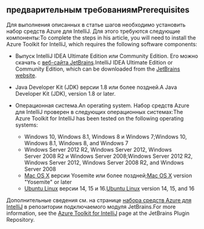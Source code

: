 ## <a name="prerequisites"></a><span data-ttu-id="4519b-101">предварительным требованиям</span><span class="sxs-lookup"><span data-stu-id="4519b-101">Prerequisites</span></span>
<span data-ttu-id="4519b-102">Для выполнения описанных в статье шагов необходимо установить набор средств Azure для IntelliJ. Для этого требуются следующие компоненты:</span><span class="sxs-lookup"><span data-stu-id="4519b-102">To complete the steps in his article, you will need to install the Azure Toolkit for IntelliJ, which requires the following software components:</span></span>

* <span data-ttu-id="4519b-103">Выпуск IntelliJ IDEA Ultimate Edition или Community Edition. Его можно скачать с [веб-сайта JetBrains](https://www.jetbrains.com/idea/download/).</span><span class="sxs-lookup"><span data-stu-id="4519b-103">IntelliJ IDEA Ultimate Edition or Community Edition, which can be downloaded from the [JetBrains website](https://www.jetbrains.com/idea/download/).</span></span>
* <span data-ttu-id="4519b-104">Java Developer Kit (JDK) версии 1.8 или более поздней.</span><span class="sxs-lookup"><span data-stu-id="4519b-104">A Java Developer Kit (JDK), version 1.8 or later.</span></span>
* <span data-ttu-id="4519b-105">Операционная система.</span><span class="sxs-lookup"><span data-stu-id="4519b-105">An operating system.</span></span> <span data-ttu-id="4519b-106">Набор средств Azure для IntelliJ проверен в следующих операционных системах:</span><span class="sxs-lookup"><span data-stu-id="4519b-106">The Azure Toolkit for IntelliJ has been tested on the following operating systems:</span></span>
  
  * <span data-ttu-id="4519b-107">Windows 10, Windows 8.1, Windows 8 и Windows 7;</span><span class="sxs-lookup"><span data-stu-id="4519b-107">Windows 10, Windows 8.1, Windows 8, and Windows 7</span></span>
  * <span data-ttu-id="4519b-108">Windows Server 2012 R2, Windows Server 2012, Windows Server 2008 R2 и Windows Server 2008;</span><span class="sxs-lookup"><span data-stu-id="4519b-108">Windows Server 2012 R2, Windows Server 2012, Windows Server 2008 R2, and Windows Server 2008</span></span>
  * <span data-ttu-id="4519b-109">[Mac OS X](http://www.apple.com/osx) версии Yosemite или более поздней;</span><span class="sxs-lookup"><span data-stu-id="4519b-109">[Mac OS X](http://www.apple.com/osx) version "Yosemite" or later</span></span>
  * <span data-ttu-id="4519b-110">[Ubuntu Linux](http://www.ubuntu.com) версии 14, 15 и 16.</span><span class="sxs-lookup"><span data-stu-id="4519b-110">[Ubuntu Linux](http://www.ubuntu.com) version 14, 15, and 16</span></span>

<span data-ttu-id="4519b-111">Дополнительные сведения см. на странице [набора средств Azure для IntelliJ](https://plugins.jetbrains.com/plugin/8053) в репозитории подключаемого модуля JetBrains.</span><span class="sxs-lookup"><span data-stu-id="4519b-111">For more information, see the [Azure Toolkit for IntelliJ](https://plugins.jetbrains.com/plugin/8053) page at the JetBrains Plugin Repository.</span></span>

<!--
> [!IMPORTANT]
> If you are using the Azure Toolkit for Eclipse on Windows, the toolkit requires installing the Azure SDK 2.9.6 or later in order to use the Azure emulator. You have two options for installing the Azure SDK:
> 
> * You can download and install the Azure SDK by using the [Web Platform Installer (WebPI)](http://go.microsoft.com/fwlink/?LinkID=252838).
> * If you do not have the Azure SDK installed when you create your first Azure deployment project, you will be prompted to automatically download install the requisite version of the Azure SDK.
> 
> Note that the Azure SDK is only required on Windows.
> 
> 
-->

